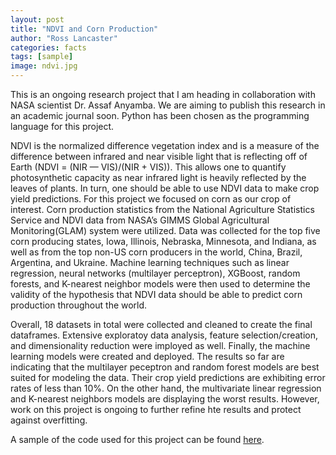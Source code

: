 ```yaml
---
layout: post
title: "NDVI and Corn Production"
author: "Ross Lancaster"
categories: facts
tags: [sample]
image: ndvi.jpg
---
```


This is an ongoing research project that I am heading in collaboration with NASA scientist Dr. Assaf Anyamba. We are aiming to publish this research in an academic journal soon. Python has been chosen as the programming language for this project. 

NDVI is the normalized difference vegetation index and is a measure of the difference between infrared and near visible light that is reflecting off of Earth 
(NDVI = (NIR — VIS)/(NIR + VIS)). This allows one to quantify photosynthetic capacity as near infrared light is heavily reflected by the leaves of plants. In turn, one should be able to use NDVI data to make crop yield predictions. For this project we focused on corn as our crop of interest. Corn production statistics from the National Agriculture Statistics Service and NDVI data from NASA’s GIMMS Global Agricultural Monitoring(GLAM) system were utilized. Data was collected for the top five corn producing states, Iowa, Illinois, Nebraska, Minnesota, and Indiana, as well as from the top non-US corn producers in the world, China, Brazil, Argentina, and Ukraine.  Machine learning techniques such as linear regression, neural networks (multilayer perceptron), XGBoost, random forests, and K-nearest neighbor models were then used to determine the validity of the hypothesis that NDVI data should be able to predict corn production throughout the world.

Overall, 18 datasets in total were collected and cleaned to create the final dataframes. Extensive exploratoy data analysis, feature selection/creation, and dimensionality reduction were imployed as well. Finally, the machine learning models were created and deployed. The results so far are indicating that the multilayer peceptron and random forest models are best suited for modeling the data. Their crop yield predictions are exhibiting error rates of less than 10%. On the other hand, the multivariate linear regression and K-nearest neighbors models are displaying the worst results. However, work on this project is ongoing to further refine hte results and protect against overfitting. 

A sample of the code used for this project can be found [here](https://colab.research.google.com/drive/1z1cRPsLW668tl2kqmJbJiJRy-o3dCy_g?usp=sharing).
